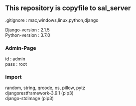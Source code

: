 ## This repository is copyfile to sal_server

.gitignore : mac,windows,linux,python,django

Django-version : 2.1.5   
Python-version : 3.7.0    

### Admin-Page
id : admin  
pass : root 

### import 
random, string, qrcode, os, pillow, pytz    
djangorestframework-3.9.1 (pip3)  
django-stdimage (pip3)
